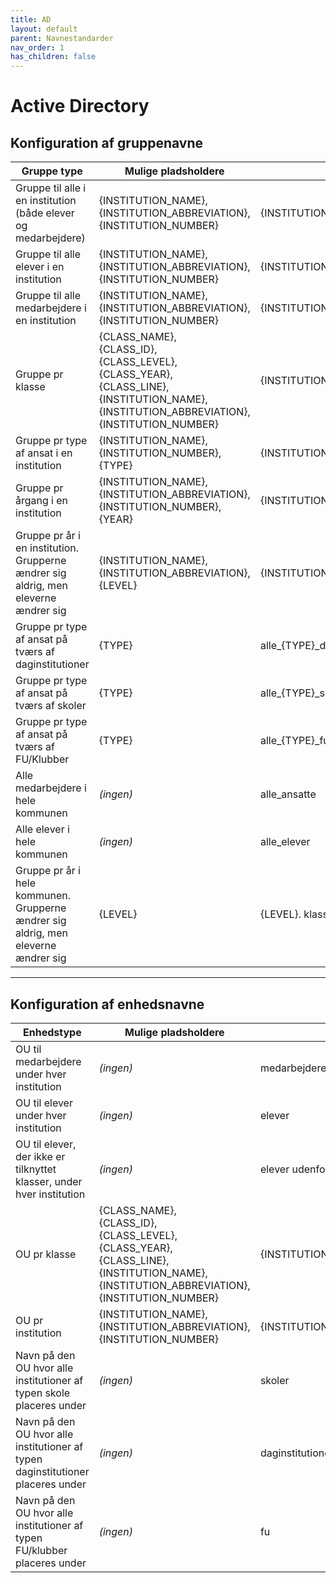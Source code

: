 ```yaml
---
title: AD
layout: default
parent: Navnestandarder
nav_order: 1
has_children: false
---
```


# Active Directory

## Konfiguration af gruppenavne

| Gruppe type | Mulige pladsholdere | Eksempel |
| --- | --- | --- |
| Gruppe til alle i en institution (både elever og medarbejdere) | {INSTITUTION_NAME},<br>{INSTITUTION_ABBREVIATION},<br>{INSTITUTION_NUMBER} | {INSTITUTION_NAME}\_alle |
| Gruppe til alle elever i en institution | {INSTITUTION_NAME},<br>{INSTITUTION_ABBREVIATION},<br>{INSTITUTION_NUMBER} | {INSTITUTION_NAME}\_elever |
| Gruppe til alle medarbejdere i en institution | {INSTITUTION_NAME},<br>{INSTITUTION_ABBREVIATION},<br>{INSTITUTION_NUMBER} | {INSTITUTION_NAME}\_ansatte |
| Gruppe pr klasse | {CLASS_NAME},<br>{CLASS_ID},<br>{CLASS_LEVEL},<br>{CLASS_YEAR},<br>{CLASS_LINE},<br>{INSTITUTION_NAME},<br>{INSTITUTION_ABBREVIATION},<br>{INSTITUTION_NUMBER} | {INSTITUTION_NAME}\_{CLASS_YEAR}\_{CLASS_LINE} |
| Gruppe pr type af ansat i en institution | {INSTITUTION_NAME},<br>{INSTITUTION_NUMBER},<br>{TYPE} | {INSTITUTION_NAME}\_alle_{TYPE} |
| Gruppe pr årgang i en institution | {INSTITUTION_NAME},<br>{INSTITUTION_ABBREVIATION},<br>{INSTITUTION_NUMBER},<br>{YEAR} | {INSTITUTION_NAME}\_elever_år\_{YEAR} |
| Gruppe pr år i en institution. Grupperne ændrer sig aldrig, men eleverne ændrer sig | {INSTITUTION_NAME},<br>{INSTITUTION_ABBREVIATION},<br>{LEVEL} | {INSTITUTION_NAME} {LEVEL}. klasse |
| Gruppe pr type af ansat på tværs af daginstitutioner | {TYPE} | alle_{TYPE}\_daginstitutioner |
| Gruppe pr type af ansat på tværs af skoler | {TYPE} | alle_{TYPE}\_skoler |
| Gruppe pr type af ansat på tværs af FU/Klubber | {TYPE} | alle_{TYPE}\_fu |
| Alle medarbejdere i hele kommunen | *(ingen)* | alle_ansatte |
| Alle elever i hele kommunen | *(ingen)* | alle_elever |
| Gruppe pr år i hele kommunen. Grupperne ændrer sig aldrig, men eleverne ændrer sig | {LEVEL} | {LEVEL}. klasse |

---

## Konfiguration af enhedsnavne

| Enhedstype | Mulige pladsholdere | Eksempel |
| --- | --- | --- |
| OU til medarbejdere under hver institution | *(ingen)* | medarbejdere |
| OU til elever under hver institution | *(ingen)* | elever |
| OU til elever, der ikke er tilknyttet klasser, under hver institution | *(ingen)* | elever udenfor grupper |
| OU pr klasse | {CLASS_NAME},<br>{CLASS_ID},<br>{CLASS_LEVEL},<br>{CLASS_YEAR},<br>{CLASS_LINE},<br>{INSTITUTION_NAME},<br>{INSTITUTION_ABBREVIATION},<br>{INSTITUTION_NUMBER} | {INSTITUTION_NAME}\_{CLASS_YEAR}\_{CLASS_LINE} |
| OU pr institution | {INSTITUTION_NAME},<br>{INSTITUTION_ABBREVIATION},<br>{INSTITUTION_NUMBER} | {INSTITUTION_NAME} ({INSTITUTION_NUMBER}) |
| Navn på den OU hvor alle institutioner af typen skole placeres under | *(ingen)* | skoler |
| Navn på den OU hvor alle institutioner af typen daginstitutioner placeres under | *(ingen)* | daginstitutioner |
| Navn på den OU hvor alle institutioner af typen FU/klubber placeres under | *(ingen)* | fu |
